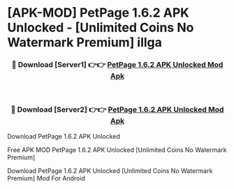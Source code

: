 # [APK-MOD] PetPage 1.6.2 APK Unlocked - [Unlimited Coins No Watermark Premium] illga



<div align="center">
<h3>🔴 Download [Server1] 👉👉 <a href="https://momento.my/?title=PetPage_1.6.2_APK_Unlocked">PetPage 1.6.2 APK Unlocked Mod Apk</a></h3><br>

<h3>🔴 Download [Server2] 👉👉 <a href="https://momento.my/?title=PetPage_1.6.2_APK_Unlocked">PetPage 1.6.2 APK Unlocked Mod Apk</a></h3>
</div>



Download PetPage 1.6.2 APK Unlocked 

Free APK MOD PetPage 1.6.2 APK Unlocked [Unlimited Coins No Watermark Premium]

Download PetPage 1.6.2 APK Unlocked [Unlimited Coins No Watermark Premium] Mod For Android
